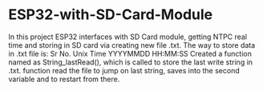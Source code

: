 # ESP32-with-SD-Card-Module
In this project ESP32 interfaces with SD Card module, getting NTPC real time and storing in SD card via creating new file .txt. 
The way to store data in .txt file is:
Sr No.  Unix Time  YYYYMMDD HH:MM:SS
Created a function named as String_lastRead(), which is called to store the last write string in .txt.
function read the file to jump on last string, saves into the second variable and to restart from there.
